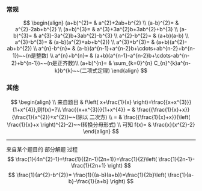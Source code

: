 
### 常规
$$
\begin{align}
(a+b)^{2}= & a^{2}+2ab+b^{2} \\
(a-b)^{2}= & a^{2}-2ab+b^{2} \\
(a+b)^{3}= & a^{3}+3a^{2}b+3ab^{2}+b^{3} \\
(a-b)^{3}= & a^{3}-3a^{2}b+3ab^{2}-b^{3} \\
a^{2}-b^{2}= & (a+b)(a-b) \\
a^{3}-b^{3}= & (a-b)(a^{2}+ab+b^{2}) \\
a^{3}+b^{3}= & (a+b)(a^{2}-ab+b^{2}) \\
a^{n}-b^{n}= & (a-b)(a^{n-1}+a^{n-2}b+\cdots+ab^{n-2}+b^{n-1})~~(n是整数) \\
a^{n}+b^{n}= & (a+b)(a^{n-1}-a^{n-2}b+\cdots-ab^{n-2}+b^{n-1})~~(n是正齐数)\\
(a+b)^{n}= & \sum_{k=0}^{n} C_{n}^{k}a^{n-k}b^{k}~~(二项式定理)
\end{align}
$$

### 其他
$$
\begin{align} \\
来自题目  &  f\left( x+\frac{1}{x} \right)=\frac{{x+x^{3}}}{1+x^{4}},则f(x)=?\\
\frac{{x+x^{3}}}{1+x^{4}} = &  \frac{{\frac{1}{x}+x}}{\frac{1}{x^{2}}+x^{2}}~~(除以 二次方) \\
= & \frac{{\frac{1}{x}+x}}{\left( \frac{1}{x}+x \right)^{2}-2}~~(转换分母形式) \\
可知 f(x)= & \frac{x}{x^{2}-2}
\end{align}
$$

---
来自某个题目的 部分解题 过程
$$
\frac{1}{4n^{2}-1}=\frac{1}{(2n-1)(2n+1)}=\frac{1}{2}\left( \frac{1}{2n-1}-\frac{1}{2n+1} \right)
$$
$$
\frac{1}{a^{2}-b^{2}}= \frac{1}{(a-b)(a+b)}=\frac{1}{2b}\left( \frac{1}{a-b}-\frac{1}{a+b} \right)
$$
